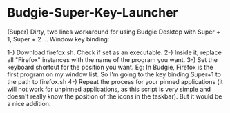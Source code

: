 # Budgie-Super-Key-Launcher
(Super) Dirty, two lines workaround for using Budgie Desktop with Super + 1, Super + 2 ... Window key binding: 

1-) Download firefox.sh. Check if set as an executable.
2-) Inside it, replace all "Firefox" instances with the name of the program you want.
3-) Set the keyboard shortcut for the position you want. Eg: In Budgie, Firefox is the first program on my window list. So I'm going to the key binding Super+1 to the path to firefox.sh
4-) Repeat the process for your pinned applications (it will not work for unpinned applications, as this script is very simple and doesn't really know the position of the icons in the taskbar). But it would be a nice addition. 
